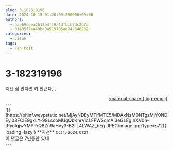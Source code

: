```yaml
---
slug: 3-182319196
date: 2024-10-15 01:20:09.260000+09:00
authors:
  - aae69ceea2b13e4ff9a1dfbcb7dc2b7d
  - 01435f74a49ba8a519705ad242348232
categories:
  - Jisun
tags:
  - Fan Post
---
```


# 3-182319196

<div class="post-container" markdown="1">
<div class="content-container md-sidebar__scrollwrap" markdown="1">

지센 잠 안자면 키 안큰다,,,

</div>
</div>

<div style="text-align: right;" markdown="1">
<a href="https://weverse.io/fromis9/fanpost/3-182319196" style="text-align: right;">:material-share:{.big-emoji}</a>
</div>
---

<div class="comments-container md-sidebar__scrollwrap" markdown="1">
<div class="comment" markdown="1">
<div class='id-container' markdown="1">
![](https://phinf.wevpstatic.net/MjAyNDEyMTlfMTE5/MDAxNzM0NTgzMjY0NDEy.08FClE9gxLY-99LscoMUgQbKnrVicLFFWSqmAi3eGLEg.hXV0n-tPyoIqjwYMPRrQ8Zn9aHvy3-B2llL4LWAZ_bEg.JPEG/image.jpg?type=s72){ loading=lazy }
**<span class="artist">지선</span>** <small>Oct 15 2024, 01:21</small><br>
</div>
<div class='comment-body' markdown="1">
이 댓글은 7년동안 있네
</div>
</div>
</div>
---
